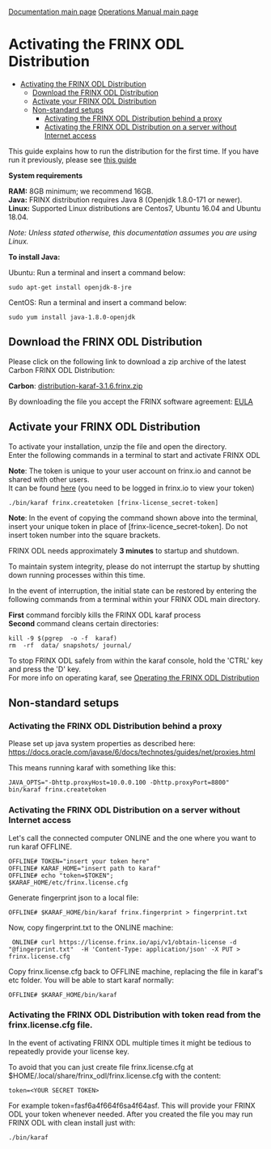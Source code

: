 [Documentation main page](https://frinxio.github.io/Frinx-docs/)
[Operations Manual main page](https://frinxio.github.io/Frinx-docs/FRINX_ODL_Distribution/Carbon/operations_manual.html)
# Activating the FRINX ODL Distribution
<!-- TOC -->

- [Activating the FRINX ODL Distribution](#activating-the-frinx-odl-distribution)
    - [Download the FRINX ODL Distribution](#download-the-frinx-odl-distribution)
    - [Activate your FRINX ODL Distribution](#activate-your-frinx-odl-distribution)
    - [Non-standard setups](#non-standard-setups)
        - [Activating the FRINX ODL Distribution behind a proxy](#activating-the-frinx-odl-distribution-behind-a-proxy)
        - [Activating the FRINX ODL Distribution on a server without Internet access](#activating-the-frinx-odl-distribution-on-a-server-without-internet-access)

<!-- /TOC -->
This guide explains how to run the distribution for the first time. If you have run it previously, please see [this guide](running-frinx-odl-after-activation.md)

**System requirements**  

**RAM:** 8GB minimum; we recommend 16GB.  
**Java:** FRINX distribution requires Java 8 (Openjdk 1.8.0-171 or newer).  
**Linux:** Supported  Linux distributions are Centos7, Ubuntu 16.04 and Ubuntu 18.04.  

_Note: Unless stated otherwise, this documentation assumes you are using Linux._  

**To install Java:**

Ubuntu: Run a terminal and insert a command below:

    sudo apt-get install openjdk-8-jre

CentOS: Run a terminal and insert a command below:

    sudo yum install java-1.8.0-openjdk

## Download the FRINX ODL Distribution  

Please click on the following link to download a zip archive of the latest Carbon FRINX ODL Distribution:

**Carbon**: [distribution-karaf-3.1.6.frinx.zip](https://license.frinx.io/download/distribution-karaf-3.1.6.frinx.zip)

By downloading the file you accept the FRINX software agreement: [EULA](7793505-v7-Frinx-ODL-Distribution-Software-End-User-License-Agreement.pdf)

## Activate your FRINX ODL Distribution  

To activate your installation, unzip the file and open the directory.  
Enter the following commands in a terminal to start and activate FRINX ODL  

**Note**: The token is unique to your user account on frinx.io and cannot be shared with other users.  
It can be found [here](https://frinx.io/my-licenses-information) (you need to be logged in frinx.io to view your token)

    ./bin/karaf frinx.createtoken [frinx-license_secret-token]

**Note**: In the event of copying the command shown above into the terminal, insert your unique token in place of [frinx-licence_secret-token]. Do not insert token number into the square brackets.

FRINX ODL needs approximately **3 minutes** to startup and shutdown.  

To maintain system integrity, please do not interrupt the startup by shutting down running processes within this time.  

In the event of interruption, the initial state can be restored by entering the following commands from a terminal within your FRINX ODL main directory.  

**First** command forcibly kills the FRINX ODL karaf process  
**Second** command cleans certain directories:

```
kill -9 $(pgrep  -o -f  karaf)
rm  -rf  data/ snapshots/ journal/
```

To stop FRINX ODL safely from within the karaf console, hold the 'CTRL' key and press the 'D' key.  
For more info on operating karaf, see [Operating the FRINX ODL Distribution](running-frinx-odl-after-activation)

## Non-standard setups

### Activating the FRINX ODL Distribution behind a proxy  
Please set up java system properties as described here: <https://docs.oracle.com/javase/6/docs/technotes/guides/net/proxies.html>

This means running karaf with something like this:

    JAVA_OPTS="-Dhttp.proxyHost=10.0.0.100 -Dhttp.proxyPort=8800" bin/karaf frinx.createtoken


### Activating the FRINX ODL Distribution on a server without Internet access  
Let's call the connected computer ONLINE and the one where you want to run karaf OFFLINE.

    OFFLINE# TOKEN="insert your token here"
    OFFLINE# KARAF_HOME="insert path to karaf"
    OFFLINE# echo "token=$TOKEN";
    $KARAF_HOME/etc/frinx.license.cfg


Generate fingerprint json to a local file:

    OFFLINE# $KARAF_HOME/bin/karaf frinx.fingerprint > fingerprint.txt


Now, copy fingerprint.txt to the ONLINE machine:

     ONLINE# curl https://license.frinx.io/api/v1/obtain-license -d "@fingerprint.txt"  -H 'Content-Type: application/json' -X PUT > frinx.license.cfg


Copy frinx.license.cfg back to OFFLINE machine, replacing the file in karaf's etc folder. You will be able to start karaf normally:

    OFFLINE# $KARAF_HOME/bin/karaf

### Activating the FRINX ODL Distribution with token read from the frinx.license.cfg file.
In the event of activating FRINX ODL multiple times it might be tedious to repeatedly provide your license key.  

To avoid that you can just create file frinx.license.cfg at $HOME/.local/share/frinx_odl/frinx.license.cfg with the content:

    token=<YOUR SECRET TOKEN>

For example token=fasf6a4f664f6sa4f64asf. This will provide your FRINX ODL your token whenever needed. After you created the file you may run FRINX ODL with clean install just with:

    ./bin/karaf
